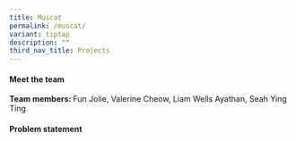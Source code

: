 ```yaml
---
title: Muscat
permalink: /muscat/
variant: tiptap
description: ""
third_nav_title: Projects
---
```

<h4>Meet the team</h4>
<p></p>
<p><strong>Team members: </strong>Fun Jolie, Valerine Cheow, Liam Wells Ayathan,
Seah Ying Ting</p>
<h4>Problem statement</h4>
<p></p>
